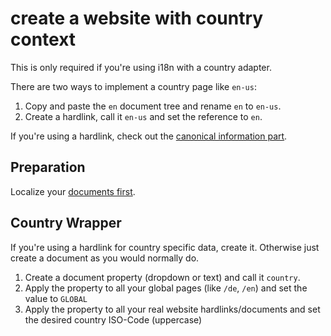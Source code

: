 # create a website with country context
This is only required if you're using i18n with a country adapter.

There are two ways to implement a country page like `en-us`:
1. Copy and paste the `en` document tree and rename `en` to `en-us`.
2. Create a hardlink, call it `en-us` and set the reference to `en`.

If you're using a hardlink, check out the [canonical information part](80_CanonicalLinks.md).

## Preparation
Localize your [documents first](26_Languages.md).

## Country Wrapper
If you're using a hardlink for country specific data, create it.
Otherwise just create a document as you would normally do.

1. Create a document property (dropdown or text) and call it `country`.
2. Apply the property to all your global pages (like `/de`, `/en`) and set the value to `GLOBAL`
3. Apply the property to all your real website hardlinks/documents and set the desired country ISO-Code (uppercase)
